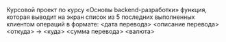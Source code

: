 Курсовой проект по курсу «Основы backend-разработки»
функция, которая выводит на экран список из 5 последних
выполненных клиентом операций в формате:
<дата перевода> <описание перевода> <откуда> -> <куда>
<сумма перевода> <валюта>
